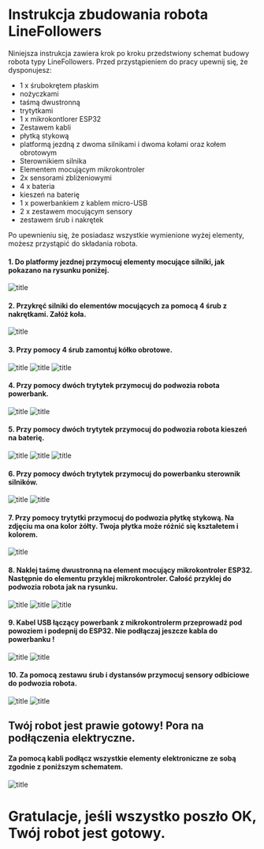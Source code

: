 # Instrukcja zbudowania robota LineFollowers
Niniejsza instrukcja zawiera krok po kroku przedstwiony schemat budowy robota typy LineFollowers. Przed przystąpieniem do pracy upewnij się, że dysponujesz: 
- 1 x śrubokrętem płaskim 
- nożyczkami 
- taśmą dwustronną 
- trytytkami 
- 1 x mikrokontlorer ESP32 
- Zestawem kabli 
- płytką stykową 
- platformą jezdną z dwoma silnikami i dwoma kołami oraz kołem obrotowym 
- Sterownikiem silnika 
- Elementem mocującym mikrokontroler 
- 2x sensorami zbliżeniowymi 
- 4 x bateria 
- kieszeń na baterię
- 1 x powerbankiem z kablem micro-USB 
- 2 x zestawem mocującym sensory 
- zestawem śrub i nakrętek 

Po upewnieniu się, że posiadasz wszystkie wymienione wyżej elementy, możesz przystąpić do składania robota. 

#### 1. Do platformy jezdnej przymocuj elementy mocujące silniki, jak pokazano na rysunku poniżej. 

![title](img/IMG_2260.JPG)


#### 2. Przykręć silniki do elementów mocujących za pomocą 4 śrub z nakrętkami. Załóż koła. 

![title](img/IMG_2263.JPG)

#### 3. Przy pomocy 4 śrub zamontuj kółko obrotowe. 

![title](img/IMG_2267.JPG)
![title](img/IMG_2269.JPG)
![title](img/IMG_2270.JPG)

#### 4. Przy pomocy dwóch trytytek przymocuj do podwozia robota powerbank. 

![title](img/IMG_2271.JPG)
![title](img/IMG_2277.JPG)

#### 5. Przy pomocy dwóch trytytek przymocuj do podwozia robota kieszeń na baterię. 

![title](img/IMG_2278.JPG)
![title](img/IMG_2280.JPG)
![title](img/IMG_2283.JPG)

#### 6. Przy pomocy dwóch trytytek przymocuj do powerbanku sterownik silników. 

![title](img/IMG_2285.JPG)
![title](img/IMG_2288.JPG)

#### 7. Przy pomocy trytytki przymocuj do podwozia płytkę stykową. Na zdjęciu ma ona kolor żółty. Twoja płytka może różnić się kształetem i kolorem. 

![title](img/IMG_2300.JPG)

#### 8. Naklej taśmę dwustronną na element mocujący mikrokontroler ESP32. Następnie do elementu przyklej mikrokontroler. Całość przyklej do podwozia robota jak na rysunku. 

![title](img/IMG_2306.JPG)
![title](img/IMG_2307.JPG)
![title](img/IMG_2308.JPG)

#### 9. Kabel USB łączący powerbank z mikrokontrolerm przeprowadź pod powoziem i podepnij do ESP32. Nie podłączaj jeszcze kabla do powerbanku !

![title](img/IMG_2309.JPG)
![title](img/IMG_2310.JPG)

#### 10. Za pomocą zestawu śrub i dystansów przymocuj sensory odbiciowe do podwozia robota. 

![title](img/IMG_2322.JPG)
![title](img/IMG_2323.JPG)

## Twój robot jest prawie gotowy! Pora na podłączenia elektryczne. 

#### Za pomocą kabli podłącz wszystkie elementy elektroniczne ze sobą zgodnie z poniższym schematem. 
![title](img/schemat.png)


# Gratulacje, jeśli wszystko poszło OK, Twój robot jest gotowy. 